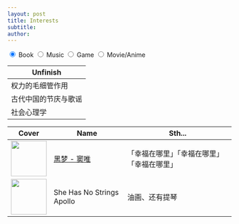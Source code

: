 ```yaml
---
layout: post
title: Interests
subtitle: 
author: 
---
```


<div class="row flex-spaces tabs">
  <input id="tab1" type="radio" name="tabs" checked>
  <label for="tab1">
    <span class="badge">Book</span>
  </label>

  <input id="tab2" type="radio" name="tabs">
  <label for="tab2">
    <span class="badge success">Music</span>
  </label>

  <input id="tab3" type="radio" name="tabs">
  <label for="tab3">
    <span class="badge secondary">Game</span>
  </label>

  <input id="tab4" type="radio" name="tabs">
  <label for="tab4">
   <span class="badge warning">Movie/Anime</span>
  </label>

  <div class="content" id="content1"> 
  <!-- book -->

  <table>
  <thead>
    <tr>
      <th>Unfinish</th>
    </tr>
  </thead>
  <tbody>
    <tr>
      <td>权力的毛细管作用</td>
    </tr>
    <tr>
      <td>古代中国的节庆与歌谣</td>
    </tr>
    <tr>
      <td>社会心理学</td>
    </tr>
  </tbody>
</table>

  </div>
  <div class="content" id="content2">
  <!-- music -->

  <table>
    <thead>
      <tr>
        <th>Cover</th>
        <th>Name</th>
        <th>Sth...</th>
      </tr>
    </thead>
    <tbody>
      <tr>
        <td><img src="https://i.loli.net/2020/12/19/EDGiZbxsqfnkFvg.png" width='80px' class="no-border"></td>
        <td><a href='https://music.douban.com/subject/2299845/' target='_blank'>黑梦 - 窦唯</a></td>
        <td><p>「幸福在哪里」「幸福在哪里」「幸福在哪里」</p></td>
      </tr>
      <tr>
        <td><img src="https://i.loli.net/2020/12/19/QYytmswEp4kFh79.png" width='80px' class="no-border"></td>
        <td>She Has No Strings Apollo</td>
        <td><p>油画、还有提琴</p></td>
      </tr>
    </tbody>
  </table>

  </div>
  <div class="content" id="content3">
  <!-- game -->

  </div>
  <div class="content" id="content4">
  <!-- movie -->

  </div>
</div>
